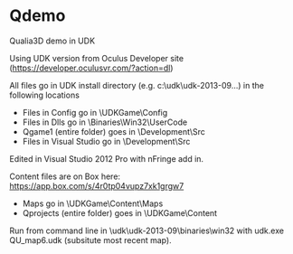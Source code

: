 Qdemo
=====

Qualia3D demo in UDK

Using UDK version from Oculus Developer site (https://developer.oculusvr.com/?action=dl)

All files go in UDK install directory (e.g. c:\udk\udk-2013-09\...) in the following locations

- Files in Config go in \UDKGame\Config
- Files in Dlls go in \Binaries\Win32\UserCode
- Qgame1 (entire folder) goes in \Development\Src
- Files in Visual Studio go in \Development\Src

Edited in Visual Studio 2012 Pro with nFringe add in.

Content files are on Box here: https://app.box.com/s/4r0tp04vupz7xk1grgw7

- Maps go in \UDKGame\Content\Maps
- Qprojects (entire folder) goes in \UDKGame\Content

Run from command line in \udk\udk-2013-09\binaries\win32 with udk.exe QU_map6.udk (subsitute most recent map).
